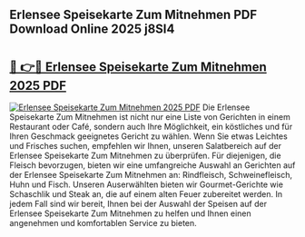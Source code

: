 ## Erlensee Speisekarte Zum Mitnehmen PDF Download Online 2025 j8SI4

# <h2><a href="http://gca444z.nevu.top/?p=Erlensee+Speisekarte+Zum+Mitnehmen">🔗 👉🔴 Erlensee Speisekarte Zum Mitnehmen 2025 PDF</a></h2>

[![Erlensee Speisekarte Zum Mitnehmen 2025 PDF](https://i.imgur.com/dBaPXMq.png)](http://gca444z.nevu.top/?p=Erlensee+Speisekarte+Zum+Mitnehmen)
Die Erlensee Speisekarte Zum Mitnehmen ist nicht nur eine Liste von Gerichten in einem Restaurant oder Café, sondern auch Ihre Möglichkeit, ein köstliches und für Ihren Geschmack geeignetes Gericht zu wählen. Wenn Sie etwas Leichtes und Frisches suchen, empfehlen wir Ihnen, unseren Salatbereich auf der Erlensee Speisekarte Zum Mitnehmen zu überprüfen. Für diejenigen, die Fleisch bevorzugen, bieten wir eine umfangreiche Auswahl an Gerichten auf der Erlensee Speisekarte Zum Mitnehmen an: Rindfleisch, Schweinefleisch, Huhn und Fisch. Unseren Auserwählten bieten wir Gourmet-Gerichte wie Schaschlik und Steak an, die auf einem alten Feuer zubereitet werden. In jedem Fall sind wir bereit, Ihnen bei der Auswahl der Speisen auf der Erlensee Speisekarte Zum Mitnehmen zu helfen und Ihnen einen angenehmen und komfortablen Service zu bieten.
